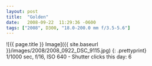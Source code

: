 ```yaml
---
layout: post
title:  "Golden"
date:   2008-09-22  11:29:36 -0600
tags: ["2008", D300, "18.0-200.0 mm f/3.5-5.6"]
---
```

![{{ page.title }} Image]({{ site.baseurl }}/images/2008/2008_0922_DSC_9115.jpg)
{: .prettyprint}  
1/1000 sec, f/16, ISO 640 - Shutter clicks this day: 6